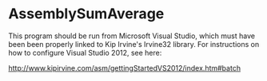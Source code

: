 # AssemblySumAverage
This program should be run from Microsoft Visual Studio, which must have been been properly linked to Kip Irvine's Irvine32 library. For instructions on how to configure Visual Studio 2012, see here:

http://www.kipirvine.com/asm/gettingStartedVS2012/index.htm#batch